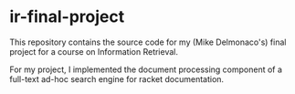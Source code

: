 # ir-final-project

This repository contains the source code for my (Mike Delmonaco's) final project for a course on Information Retrieval.

For my project, I implemented the document processing component of a full-text ad-hoc search engine for racket 
documentation.